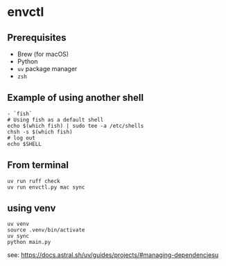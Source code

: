# envctl

## Prerequisites 

- Brew (for macOS)
- Python
- `uv` package manager
- `zsh` 

## Example of using another shell

```
- `fish` 
# Using fish as a default shell
echo $(which fish) | sudo tee -a /etc/shells
chsh -s $(which fish)
# log out
echo $SHELL

```
## From terminal

```
uv run ruff check
uv run envctl.py mac sync
```

## using venv

```
uv venv
source .venv/bin/activate
uv sync
python main.py
```



see: https://docs.astral.sh/uv/guides/projects/#managing-dependenciesu
